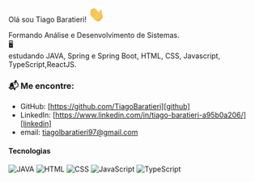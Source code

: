 Olá sou Tiago Baratieri! <img src="https://github.com/disousadev/disousadev/blob/main/hey.gif?raw=true" width="32px">

Formando Análise e Desenvolvimento de Sistemas.<br/> :desktop_computer:<br/>estudando JAVA, Spring e Spring Boot, HTML, CSS, Javascript, TypeScript,ReactJS.

### 📬 Me encontre:

- GitHub: [https://github.com/TiagoBaratieri][github]
- LinkedIn: [https://www.linkedin.com/in/tiago-baratieri-a95b0a206/][linkedin]
- email: tiagolbaratieri97@gmail.com

#### Tecnologias

<!-- TODO: Make technologies links takes you to repositories -->

![JAVA](https://img.shields.io/badge/JAVA-Beginner-red)
![HTML](https://img.shields.io/badge/HTML-Beginner-orange)
![CSS](https://img.shields.io/badge/CSS-Beginner-blue)
![JavaScript](https://img.shields.io/badge/JavaScript-Beginner-yellow)
![TypeScript](https://img.shields.io/badge/TypeScript-Beginner-lightgrey)


<!--
**TiagoBaratieri/TiagoBaratieri** is a ✨ _special_ ✨ repository because its `README.md` (this file) appears on your GitHub profile.

Here are some ideas to get you started:

- 🔭 I’m currently working on ...
- 🌱 I’m currently learning ...
- 👯 I’m looking to collaborate on ...
- 🤔 I’m looking for help with ...
- 💬 Ask me about ...
- 📫 How to reach me: ...
- 😄 Pronouns: ...
- ⚡ Fun fact: ...
-->
